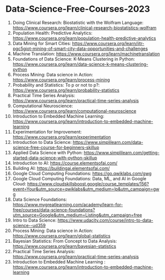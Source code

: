 # Data-Science-Free-Courses-2023

1. Doing Clinical Research: Biostatistic with the Wolfram Language: https://www.coursera.org/learn/clinical-research-biostatistics-wolfram
2. Population Health: Predictive Analytics: https://www.coursera.org/learn/population-health-predictive-analytics
3. Data Mining for Smart Cities: https://www.coursera.org/learn/iitr-pgc5giot-mining-of-smart-city-data-opportunities-and-challenges
4. Machine Translation: https://www.coursera.org/learn/machinetranslation
5. Foundations of Data Science: K-Means Clustering in Python: https://www.coursera.org/learn/data-science-k-means-clustering-python
6. Process Mining: Data science in Action: https://www.coursera.org/learn/process-mining
7. Probability and Statistics: To p or not to p?: https://www.coursera.org/learn/probability-statistics
8. Practical Time Series Analysis: https://www.coursera.org/learn/practical-time-series-analysis
9. Computational Neuroscience: https://www.coursera.org/learn/computational-neuroscience
10. Introduction to Embedded Machine Learning: https://www.coursera.org/learn/introduction-to-embedded-machine-learning
11. Experimentation for Improvement: https://www.coursera.org/learn/experimentation
12. Introduction to Data Science: https://www.simplilearn.com/data-science-free-course-for-beginners-skillup
13. Applied Data Science with Python: https://www.simplilearn.com/getting-started-data-science-with-python-skillup
14. Introduction to AI: https://course.elementsofai.com/
15. Building AI: https://buildingai.elementsofai.com/
16. Google Cloud Computing Foundations: https://go.qwiklabs.com/gwg
17. Google Cloud Computing Foundations: Data, ML, and AI in Google Cloud: https://www.cloudskillsboost.google/course_templates/156?event=Your&utm_source=qwiklabs&utm_medium=lp&utm_campaign=gwg
18. Data Science Foundations: https://www.mygreatlearning.com/academy/learn-for-free/courses/data-science-foundations?utm_source=Google&utm_medium=Listing&utm_campaign=free
19. Intro to Data Science: https://www.udacity.com/course/intro-to-data-science--ud359
20. Process Mining: Data science in Action: https://www.coursera.org/learn/global-statistics
21.	Bayesian Statistics: From Concept to Data Analysis: https://www.coursera.org/learn/bayesian-statistics
22.	Practical Time Series Analysis: https://www.coursera.org/learn/practical-time-series-analysis
23.	Introduction to Embedded Machine Learning	: https://www.coursera.org/learn/introduction-to-embedded-machine-learning
